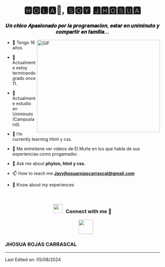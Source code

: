 <h1 align="center">🅷🅾🅻🅰👋, 🆂🅾🆈 <a href="https://100rabhcsmc.github.io/Me.io/" target="blank">
🅹🅷🅾🆂🆄🅰</a></h1>
<h3 align="center">𝑼𝒏 𝒄𝒉𝒊𝒄𝒐 𝑨𝒑𝒂𝒔𝒊𝒐𝒏𝒂𝒅𝒐 𝒑𝒐𝒓 𝒍𝒂 𝒑𝒓𝒐𝒈𝒓𝒂𝒎𝒂𝒄𝒊𝒐𝒏, 𝒆𝒔𝒕𝒂𝒓 𝒆𝒏 𝒖𝒏𝒊𝒎𝒊𝒏𝒖𝒕𝒐 𝒚 𝒄𝒐𝒎𝒑𝒂𝒓𝒕𝒊𝒓 𝒆𝒏 𝒇𝒂𝒎𝒊𝒍𝒊𝒂...</h3

<a target="_blank" align="center">
  <img align="right" top="500" height="300" width="400" alt="GIF" src="https://media.giphy.com/media/SWoSkN6DxTszqIKEqv/giphy.gif">
</a>

- 📝 Tengo 16 años

- 🔭 Actualmente estoy terminando grado once 11.<a href="https://phoenix.tech/griffyn/" target="blank"></a>

- 🌱 Actualmente estudio en Uniminuto (Campusland).

- 💎 I’m currently learning Html y css.<a href="" target="blank"></a>

- 📝 Me entretiene ver videos de El Muñe en los que habla de sus experiencias como progamador.

- 💬 Ask me about **phyton, html y css.**

- 📫 How to reach me **Javyjhosuarojascarrascal@gmail.com**

- 📄 Know about my experiences <a href="" target="blank"></a>
<br/>
<h3 align="center" > <img src="https://media.giphy.com/media/iY8CRBdQXODJSCERIr/giphy.gif" width="30" height="30" style="margin-right: 10px;">Connect with me 🤝 </h3>

<p align="center">

 <div align="center"  class="icons-social" style="margin-left: 10px;">
        <a style="margin-left: 10px;" target="_blank" href="https://www.instagram.com/jhosua_carrascal_17?igsh=MXhsaDVlcHBiczlzeA==">
			<img width = 47px; src="https://github.com/user-attachments/assets/69bfb1ae-ac99-4f06-8cd2-15c5d26811e6"></a>
      </div>

</p>

### JHOSUA ROJAS CARRASCAL

---

Last Edited on: 05/08/2024

